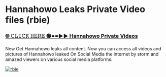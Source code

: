 # Hannahowo Leaks Private Video files (rbie)

<h3><a href="https://mediafirerr.pages.dev?q=Hannahowo&ref=R42" rel="nofollow">🌐 𝙲𝙻𝙸𝙲𝙺 𝙷𝙴𝚁𝙴 🟢==►► Hannahowo Private Videos</a></h3>

New Get Hannahowo leaks all content. Now you can access all videos and pictures of Hannahowo leaked On Social Media the internet by storm and amazed viewers on various social media platforms.

[![rbie](https://github.com/user-attachments/assets/26341bd8-4b91-4a20-822e-3fd5d525dd40)](https://mediafirerr.pages.dev?q=Hannahowo&ref=R42)

